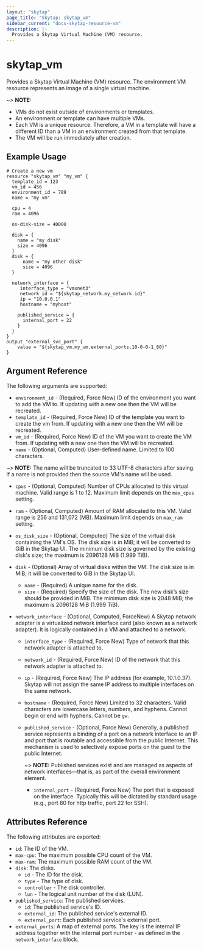 ```yaml
---
layout: "skytap"
page_title: "Skytap: skytap_vm"
sidebar_current: "docs-skytap-resource-vm"
description: |-
  Provides a Skytap Virtual Machine (VM) resource.
---
```


# skytap\_vm

Provides a Skytap Virtual Machine (VM) resource. The environment VM resource represents an image of a single virtual machine.

~> **NOTE:**
* VMs do not exist outside of environments or templates.
* An environment or template can have multiple VMs.
* Each VM is a unique resource. Therefore, a VM in a template will have a different ID than a VM in an environment created from that template.
* The VM will be run immediately after creation.

## Example Usage


```hcl
# Create a new vm
resource "skytap_vm" "my_vm" {
  template_id = 123
  vm_id = 456
  environment_id = 789
  name = "my vm"
  
  cpu = 4
  ram = 4096
  
  os-disk-size = 40000
  
  disk = {
    name = "my disk"
    size = 4096
  }
  disk = {
      name = "my other disk"
      size = 4096
  }
  
  network_interface = {
     interface_type = "vmxnet3"
     network_id = "${skytap_network.my_network.id}"
     ip = "10.0.0.1"
     hostname = "myhost"
      
    published_service = {
      internal_port = 22
    }
  }
}
output "external_svc_port" {
    value = "${skytap_vm.my_vm.external_ports.10-0-0-1_80}"
}

```

## Argument Reference

The following arguments are supported:

* `environment_id` - (Required, Force New) ID of the environment you want to add the VM to. If updating with a new one then the VM will be recreated.
* `template_id` - (Required, Force New) ID of the template you want to create the vm from. If updating with a new one then the VM will be recreated.
* `vm_id` - (Required, Force New) ID of the VM you want to create the VM from. If updating with a new one then the VM will be recreated.
* `name` - (Optional, Computed) User-defined name. Limited to 100 characters. 

~> **NOTE:** The name will be truncated to 33 UTF-8 characters after saving. If a name is not provided then the source VM's name will be used.

* `cpus` - (Optional, Computed) Number of CPUs allocated to this virtual machine. Valid range is 1 to 12. Maximum limit depends on the `max_cpus` setting.
* `ram` - (Optional, Computed) Amount of RAM allocated to this VM. Valid range is 256 and 131,072 (MB). Maximum limit depends on `max_ram` setting.
* `os_disk_size` - (Optional, Computed) The size of the virtual disk containing the VM's OS. The disk size is in MiB; it will be converted to GiB in the Skytap UI. The minimum disk size is governed by the existing disk's size; the maximum is 2096128 MiB (1.999 TiB).
* `disk` - (Optional) Array of virtual disks within the VM. The disk size is in MiB; it will be converted to GiB in the Skytap UI.

  * `name` - (Required) A unique name for the disk.
  * `size` - (Required) Specify the size of the disk. The new disk’s size should be provided in MiB. The minimum disk size is 2048 MiB; the maximum is 2096128 MiB (1.999 TiB).

* `network_interface` - (Optional, Computed, ForceNew) A Skytap network adapter is a virtualized network interface card (also known as a network adapter). It is logically contained in a VM and attached to a network.

  * `interface_type` - (Required, Force New) Type of network that this network adapter is attached to.
  * `network_id` - (Required, Force New) ID of the network that this network adapter is attached to.
  *	`ip` - (Required, Force New) The IP address (for example, 10.1.0.37). Skytap will not assign the same IP address to multiple interfaces on the same network.
  * `hostname` - (Required, Force New) Limited to 32 characters. Valid characters are lowercase letters, numbers, and hyphens. Cannot begin or end with hyphens. Cannot be `gw`.

  * `published_service` - (Optional, Force New) Generally, a published service represents a binding of a port on a network interface to an IP and port that is routable and accessible from the public Internet. This mechanism is used to selectively expose ports on the guest to the public Internet.

    ~> **NOTE:** Published services exist and are managed as aspects of network interfaces—that is, as part of the overall environment element.
    * `internal_port` - (Required, Force New) The port that is exposed on the interface. Typically this will be dictated by standard usage (e.g., port 80 for http traffic, port 22 for SSH).

## Attributes Reference

The following attributes are exported:

* `id`: The ID of the VM.
* `max-cpu`: The maximum possible CPU count of the VM.
* `max-ram`: The maximum possible RAM count of the VM.
* `disk`: The disks.
  * `id` - The ID for the disk.
  * `type` - The type of disk.
  * `controller` - The disk controller.
  * `lun` - The logical unit number of the disk (LUN).
* `published_service`: The published services.
  * `id`: The published service's ID.
  * `external_id`: The published service's external ID.
  * `external_port`: Each published service's external port.
* `external_ports`: A map of external ports. The key is the internal IP address together with the internal port number - as defined in the `network_interface` block.
